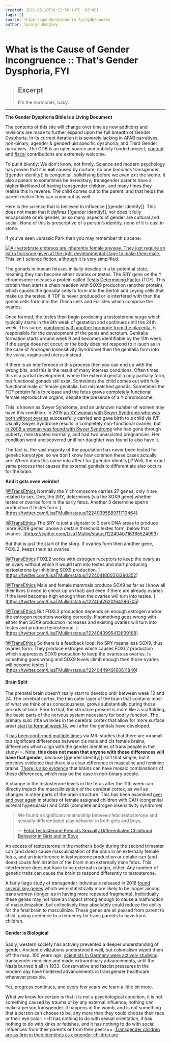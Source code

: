 ```yaml
---
created: 2021-05-10T18:22:56 (UTC -05:00)
tags: []
source: https://genderdysphoria.fyi/gdb/causes
author: Jocelyn Badgley
---
```


# What is the Cause of Gender Incongruence :: That's Gender Dysphoria, FYI

> ## Excerpt
> It's the hormones, baby.

---
**The Gender Dysphoria Bible is a Living Document**

The contents of this site will change over time as new additions and revisions are made to further expand upon the full breadth of Gender Dysphoria. In its current iteration it is severely lacking in AFAB narratives, non-binary, agender & genderfluid specific dysphoria, and Third Gender narratives. The GDB is an open source and publicly funded project, [content](https://github.com/GenderDysphoria/GenderDysphoria.fyi) and [fiscal](https://patreon.com/curvyandtrans) contributions are extremely welcome.

To put it bluntly: We don’t know, not firmly. Science and modern psychology has proven that it is **not** caused by nurture; no one _becomes_ transgender, [[gender identity]] is congenital, solidifying before we even exit the womb. It also appears to sometimes be hereditary; transgender parents have a higher likelihood of having transgender children, and many times they realize this in reverse. The child comes out to the parent, and that helps the parent realize they can come out as well.

Here is the science that is believed to influence [[gender identity]]. This does not mean that it _defines_ [[gender identity]], nor does it fully encapsulate one’s gender, as so many aspects of gender are cultural and social. None of this is prescriptive of a person’s identity, none of it is cast in stone.

If you’ve seen Jurassic Park then you may remember this scene:

 [![All vertebrate embryos are inherently female anyway. They just require an extra hormone given at the right developmental stage to make them male.](https://genderdysphoria.fyi/gdb/jurassicpark-8386452ecc.jpeg)](https://genderdysphoria.fyi/gdb/jurassicpark-8386452ecc.jpeg) This isn't science fiction, although it is very simplified.

The gonads in human fetuses initially develop in a bi-potential state, meaning they can become either ovaries or testes. The SRY gene on the Y chromosome releases a protein called [Testis Determining Factor](https://en.wikipedia.org/wiki/Testis-determining_factor) (TDF). This protein then starts a chain reaction with SOX9 production (another protein), which causes the gonadal cells to form into the Sertoli and Leydig cells that make up the testes. If TDF is never produced or is interfered with then the gonad cells form into the Theca cells and Follicles which comprise the ovaries.

Once formed, the testes then begin producing a testosterone surge which typically starts in the 8th week of gestation and continues until the 24th week. This surge, [combined with another hormone from the placenta](https://www.sciencedaily.com/releases/2019/02/190214153053.htm), is responsible for the development of the penis and scrotum. Genitalia formation starts around week 9 and becomes identifiable by the 11th week. If the surge does not occur, or the body does not respond to it (such as in the case of Androgen Insensitivity Syndrome) then the genitalia form into the vulva, vagina and uterus instead.

If there is an interference in this process then you can end up with the wrong bits, and this is the result of many intersex conditions. Often times this is a partial development, where the external genitalia only partially form, but functional gonads still exist. Sometimes the child comes out with fully functional male or female genitalia, but mismatched gonads. Sometimes the TDF protein fails to release and the fetus grows completely functional female reproductive organs, despite the presence of a Y chromosome.

This is known as Swyer Syndrome, and an unknown number of women may have this condition. In 2015 [an XY woman with Swyer Syndrome who was born without ovaries](https://www.independent.co.uk/news/science/mostly-male-woman-gives-birth-to-twins-in-medical-miracle-10033528.html) successfully carried and gave birth to a child via IVF. Usually Swyer Syndrome results in completely non-functional ovaries, but [in 2008 a woman was found with Swyer Syndrome](https://www.ncbi.nlm.nih.gov/pmc/articles/PMC2190741/) who had gone through puberty, menstruated normally, and had two unassisted pregnancies. Her condition went undiscovered until her daughter was found to also have it.

The fact is, the vast majority of the population has never been tested for genetic karyotype, so we don’t know how common these cases actually are. Where does this come into affect for [[gender identity]]? Well, the exact same process that causes the external genitals to differentiate also occurs for the brain.

**And it gets even weirder!**

[[@TransEthics](https://twitter.com/TransEthics) Normally the Y chromosome carries 27 genes, only 4 are related to sex. One, the SRY, determines (via the SOX9 gene) whether testes or ovaries form in the early fetus. Another 3 determine sperm production if testes form.
](https://twitter.com/LisaTMullin/status/1224039568971710464)

[[@TransEthics](https://twitter.com/TransEthics) The SRY is just a signaler to 3 dark DNA areas to produce more SOX9 genes, above a certain threshold testes form, below that ovaries.
](https://twitter.com/LisaTMullin/status/1224040716365524993)

But that is just the start of the story. If ovaries form then another gene, FOXL2, keeps them as ovaries.

[[@TransEthics](https://twitter.com/TransEthics) FOXL2 works with estrogen receptors to keep the ovary as an ovary without which it would turn into testes and start producing testosterone by inhibiting SOX9 production.
](https://twitter.com/LisaTMullin/status/1224041800513380352)

[[@TransEthics](https://twitter.com/TransEthics) Male and female mammals produce SOX9 as far as I know all their lives (I need to check up on that) and even if there are already ovaries if the level becomes high enough then the ovaries will turn into testes.
](https://twitter.com/LisaTMullin/status/1224042620164296705)

[[@TransEthics](https://twitter.com/TransEthics) But FOXL2 production depends on enough estrogen and/or the estrogen receptors working correctly. If something goes wrong with either then SOX9 production increases and existing ovaries will turn into testes and produce testosterone.
](https://twitter.com/LisaTMullin/status/1224043995413639168)

[[@TransEthics](https://twitter.com/TransEthics) So there is a feedback loop: No SRY means less SOX9, thus ovaries form. They produce estrogen which causes FOXL2 production which suppresses SOX9 production to keep the ovaries as ovaries. Is something goes wrong and SOX9 levels climb enough then those ovaries will become testes
](https://twitter.com/LisaTMullin/status/1224044949160611840)

#### Brain Split 
The prenatal brain doesn’t really start to develop until between week 12 and 24. The cerebral cortex, the thin outer layer of the brain that contains most of what we think of as consciousness, grows substantially during those periods of time. Prior to that, the structure present is more like a scaffolding, the basic parts of the nervous system necessary for bodily function. The primary sulci (the wrinkles in the cerebral cortex that allow for more surface area) [start to form at week 14](https://www.ncbi.nlm.nih.gov/pmc/articles/PMC2989000/[[Sec5title]]), well after the genitals have developed.

It [has been confirmed multiple times](https://www.the-scientist.com/features/are-the-brains-of-transgender-people-different-from-those-of-cisgender-people-30027) via MRI studies that there are ==small but significant differences between cis male and cis female brains, differences which align with the gender identities of trans people in the study==. Note, **this does not mean that anyone with those differences will have that gender**, because [[gender identity]] isn’t that simple, but it provides evidence that there is a clear difference in masculine and feminine brains. [There is also evidence](https://www.pnas.org/content/112/50/15468) that brains can have mosaic combinations of these differences, which may be the case in non-binary people.

A change in the testosterone levels in the fetus after the 11th week can directly impact the masculinization of the cerebral cortex, as well as changes in other parts of the brain structure. This has been examined [over and over again](https://www.ncbi.nlm.nih.gov/pmc/articles/PMC4350266/) in studies of female assigned children with CAH (congenital adrenal hyperplasia) and CAIS (complete androgen insensitivity syndrome).

> We found a significant relationship between fetal testosterone and sexually differentiated play behavior in both girls and boys.
> 
> — [Fetal Testosterone Predicts Sexually Differentiated Childhood Behavior in Girls and in Boys](https://www.ncbi.nlm.nih.gov/pmc/articles/PMC2778233/)

An excess of testosterone in the mother’s body during the second trimester can (and does) cause masculinization of the brain in an externally female fetus, and an interference in testosterone production or uptake can (and does) cause feminization of the brain in an externally male fetus. This interference does not have to be external in origin, either. Any number of genetic traits can cause the brain to respond differently to testosterone.

A fairly large study of transgender individuals released in 2018 [found several key genes](https://academic.oup.com/jcem/article/104/2/390/5104458) which were statistically more likely to be longer among trans women (longer, as in having more repeated fragments). Individually these genes may not have an impact strong enough to cause a malfunction of masculinization, but collectively they absolutely could reduce the ability for the fetal brain to masculinize. These genes are all passed from parent to child, giving credence to a tendency for trans parents to have trans children.

#### Gender is Biological 
Sadly, western society has actively prevented a deeper understanding of gender. Ancient civilizations understood it well, but colonialism wiped them off the map. 100 years ago, [scientists in Germany were actively studying](https://en.wikipedia.org/wiki/Institut_f%C3%BCr_Sexualwissenschaft) transgender medicine and made extraordinary advancements, until the Nazis burned it all in 1933. Conservative and fascist pressures in the modern day have hindered advancements in transgender healthcare whenever possible.

Yet, progress continues, and every few years we learn a little bit more.

What we know for certain is that it is not a psychological condition, it is not something caused by trauma or by any external influence, nothing can make a person transgender. It happens in the womb, and is not something that a person can choose to be, any more than they could choose their race or their eye color. ==It has nothing to do with sexual orientation, it has nothing to do with kinks or fetishes, and it has nothing to do with social influences from their parents or from their peers==. [Transgender children are as firm in their identities as cisgender children are](https://www.forbes.com/sites/dawnstaceyennis/2020/12/29/study-transgender-children-recognize-their-authentic-gender-at-early-age-just-like-other-kids/[[20bbb14526bf]]).
